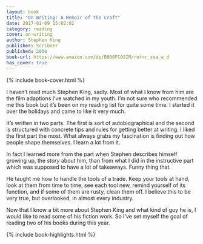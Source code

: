 ```yaml
---
layout: book
title: "On Writing: A Memoir of the Craft"
date: 2017-01-09 15:02:02
category: reading
cover: on-writing
author: Stephen King
publisher: Scribner
published: 2000
book-url: https://www.amazon.com/dp/B000FC0SIM/ref=r_soa_w_d
has_cover: true
---
```

{% include book-cover.html %}

I haven’t read much Stephen King, sadly. Most of what I know from him are the film adaptions I’ve watched in my youth. I’m not sure who recommended me this book but it’s been on my reading list for quite some time. I started it over the holidays and came to like it very much.

It’s written in two parts. The first is sort of autobiographical and the second is structured with concrete tips and rules for getting better at writing. I liked the first part the most. What always grabs my fascination is finding out how people shape themselves. I learn a lot from it.

In fact I learned more from the part when Stephen describes himself growing up, the _story_ about him, than from what I did in the instructive part which was supposed to have a lot of takeaways. Funny thing that.

He taught me how to handle the tools of a trade. Keep your tools at hand, look at them from time to time, see each tool new, remind yourself of its function, and if some of them are rusty, clean them off. I believe this to be very true, but overlooked, in almost every industry.

Now that I know a bit more about Stephen King and what kind of guy he is, I would like to read some of his fiction work. So I’ve set myself the goal of reading two of his books during this year.

{% include book-highlights.html %}
